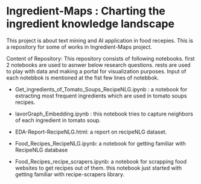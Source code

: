 # Ingredient-Maps : Charting the ingredient knowledge landscape

This project is about text mining and AI application in food recepies.
This is a repository for some of works in Ingredient-Maps project.

Content of Repository:
This repository consists of following notebooks. first 2 notebooks are used to asnwer below research questions. rests are used to play with data and making a portal for visualization purposes. Input of each notebbok is mentioned at the fist few lines of notebbok.

- Get_ingredients_of_Tomato_Soups_RecipeNLG.ipynb : a notebook for extracting most frequent ingredients which are used in tomato soups recipes.

- lavorGraph_Embedding.ipynb : this notebook tries to capture neighbors of each ingredient in tomato soup.

- EDA-Report-RecipeNLG.html: a report on recipeNLG dataset.

- Food_Recipes_RecipeNLG.ipynb: a notebook for getting familiar with RecipeNLG database

- Food_Recipes_recipe_scrapers.ipynb: a notebook for scrapping food websites to get recipes out of them. this notebook just started with getting familiar with recipe-scrapers library.

